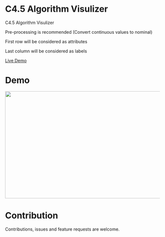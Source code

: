 # C4.5 Algorithm Visulizer

C4.5 Algorithm Visulizer

Pre-processing is recommended (Convert continuous values to nominal)

First row will be considered as attributes

Last column will be considered as labels

[Live Demo](https://saliherdemk.github.io)

# Demo

<img src="https://github.com/saliherdemk/C4.5-Algorithm-Visulizer/blob/master/media/demo.gif" width="550" height="350">

# Contribution

Contributions, issues and feature requests are welcome.
